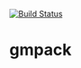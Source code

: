 [![Build Status](https://travis-ci.org/lysevi/gmpack.svg)](https://travis-ci.org/lysevi/gmpack)

gmpack
======
